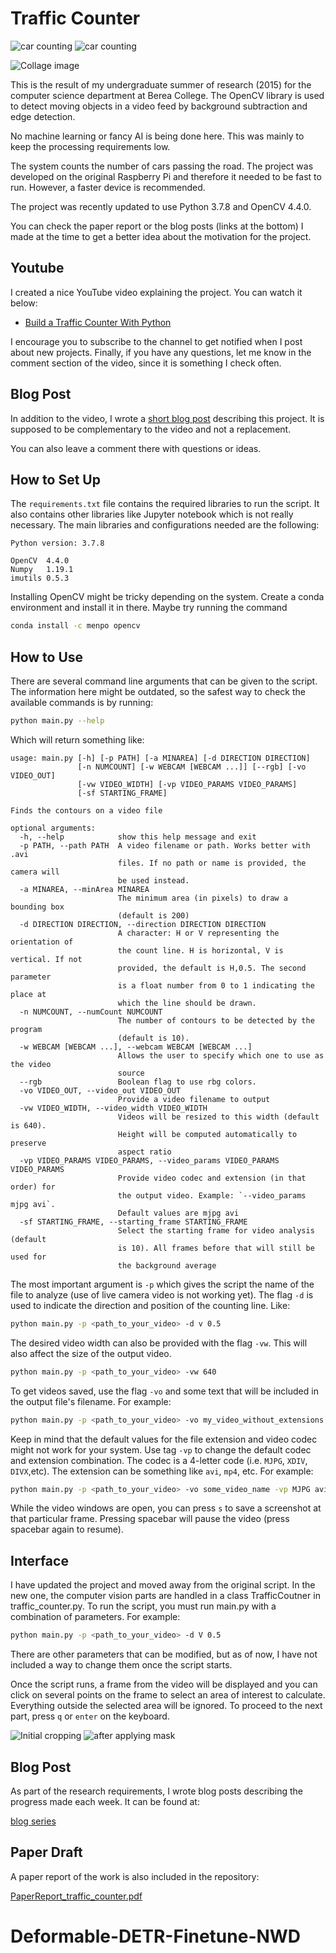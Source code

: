 # Traffic Counter

![car counting](./screenshots/316_car_counting.jpeg)
![car counting](./screenshots/316_threshold_applied.jpeg)

![Collage image](./screenshots/316_collage.jpeg)

This is the result of my undergraduate summer of research (2015) for the computer science department at Berea College. The OpenCV library is used to detect moving objects in a video feed by background subtraction and edge detection. 

No machine learning or fancy AI is being done here. This was mainly to keep the processing requirements low.

The system counts the number of cars passing the road. The project was developed on the original Raspberry Pi and therefore it needed to be fast to run. However, a faster device is recommended. 

The project was recently updated to use Python 3.7.8 and OpenCV 4.4.0.

You can check the paper report or the blog posts (links at the bottom) I made at the time to get a better idea about the motivation for the project.

## Youtube
I created a nice YouTube video explaining the project. You can watch it below:

- [Build a Traffic Counter With Python](https://youtu.be/_UGCBud63Eo)

I encourage you to subscribe to the channel to get notified when I post about new projects. Finally, if you have any questions, let me know in the comment section of the video, since it is something I check often. 

## Blog Post
In addition to the video, I wrote a [short blog post](https://andresberejnoi.com/computer-vision-with-opencv-car-counting-system/) describing this project. It is supposed to be complementary to the video and not a replacement. 

You can also leave a comment there with questions or ideas. 

## How to Set Up
The `requirements.txt` file contains the required libraries to run the script. It also contains other libraries like Jupyter notebook which is not really necessary. The main libraries and configurations needed are the following:

```
Python version: 3.7.8

OpenCV  4.4.0
Numpy   1.19.1
imutils 0.5.3
```

Installing OpenCV might be tricky depending on the system. Create a conda environment and install it in there. Maybe try running the command

```sh
conda install -c menpo opencv
```

## How to Use
There are several command line arguments that can be given to the script. The information here might be outdated, so the safest way to check the available commands is by running:

```sh
python main.py --help
```

Which will return something like:

```
usage: main.py [-h] [-p PATH] [-a MINAREA] [-d DIRECTION DIRECTION]
               [-n NUMCOUNT] [-w WEBCAM [WEBCAM ...]] [--rgb] [-vo VIDEO_OUT]
               [-vw VIDEO_WIDTH] [-vp VIDEO_PARAMS VIDEO_PARAMS]
               [-sf STARTING_FRAME]

Finds the contours on a video file

optional arguments:
  -h, --help            show this help message and exit
  -p PATH, --path PATH  A video filename or path. Works better with .avi
                        files. If no path or name is provided, the camera will
                        be used instead.
  -a MINAREA, --minArea MINAREA
                        The minimum area (in pixels) to draw a bounding box
                        (default is 200)
  -d DIRECTION DIRECTION, --direction DIRECTION DIRECTION
                        A character: H or V representing the orientation of
                        the count line. H is horizontal, V is vertical. If not
                        provided, the default is H,0.5. The second parameter
                        is a float number from 0 to 1 indicating the place at
                        which the line should be drawn.
  -n NUMCOUNT, --numCount NUMCOUNT
                        The number of contours to be detected by the program
                        (default is 10).
  -w WEBCAM [WEBCAM ...], --webcam WEBCAM [WEBCAM ...]
                        Allows the user to specify which one to use as the video
                        source
  --rgb                 Boolean flag to use rbg colors.
  -vo VIDEO_OUT, --video_out VIDEO_OUT
                        Provide a video filename to output
  -vw VIDEO_WIDTH, --video_width VIDEO_WIDTH
                        Videos will be resized to this width (default is 640).
                        Height will be computed automatically to preserve
                        aspect ratio
  -vp VIDEO_PARAMS VIDEO_PARAMS, --video_params VIDEO_PARAMS VIDEO_PARAMS
                        Provide video codec and extension (in that order) for
                        the output video. Example: `--video_params mjpg avi`.
                        Default values are mjpg avi
  -sf STARTING_FRAME, --starting_frame STARTING_FRAME
                        Select the starting frame for video analysis (default
                        is 10). All frames before that will still be used for
                        the background average

```

The most important argument is `-p` which gives the script the name of the file to analyze (use of live camera video is not working yet). The flag `-d` is used to indicate the direction and position of the counting line. Like:

```sh
python main.py -p <path_to_your_video> -d v 0.5
```

The desired video width can also be provided with the flag `-vw`. This will also affect the size of the output video. 

```sh
python main.py -p <path_to_your_video> -vw 640
```

To get videos saved, use the flag `-vo` and some text that will be included in the output file's filename. For example:

```sh
python main.py -p <path_to_your_video> -vo my_video_without_extensions
```

Keep in mind that the default values for the file extension and video codec might not work for your system. Use tag `-vp` to change the default codec and extension combination. The codec is a 4-letter code (i.e. `MJPG`, `XDIV`, `DIVX`,etc). The extension can be something like `avi`, `mp4`, etc. For example:

```sh
python main.py -p <path_to_your_video> -vo some_video_name -vp MJPG avi
```

While the video windows are open, you can press `s` to save a screenshot at that particular frame. Pressing spacebar will pause the video (press spacebar again to resume).

## Interface
I have updated the project and moved away from the original script. In the new one, the computer vision parts are handled in a class TrafficCoutner in traffic_counter.py. To run the script, you must run main.py with a combination of parameters. For example:

```sh
python main.py -p <path_to_your_video> -d V 0.5 
```

There are other parameters that can be modified, but as of now, I have not included a way to change them once the script starts. 

Once the script runs, a frame from the video will be displayed and you can click on several points on the frame to select an area of interest to calculate. Everything outside the selected area will be ignored. To proceed to the next part, press `q` or `enter` on the keyboard.

![Initial cropping](./screenshots/roi_mask_1207.0.jpeg)
![after applying mask](./screenshots/screenshot_1207.0.jpeg)

## Blog Post

As part of the research requirements, I wrote blog posts describing the progress made each week. It can be found
at:

[blog series](https://andrescscresearch.wordpress.com/)

## Paper Draft

A paper report of the work is also included in the repository:


[PaperReport_traffic_counter.pdf](./PaperReport_traffic_counter.pdf)


# Deformable-DETR-Finetune-NWD

